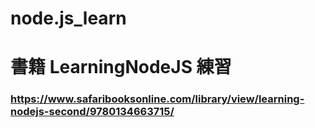 # node.js_learn
# 書籍 LearningNodeJS 練習
### https://www.safaribooksonline.com/library/view/learning-nodejs-second/9780134663715/
